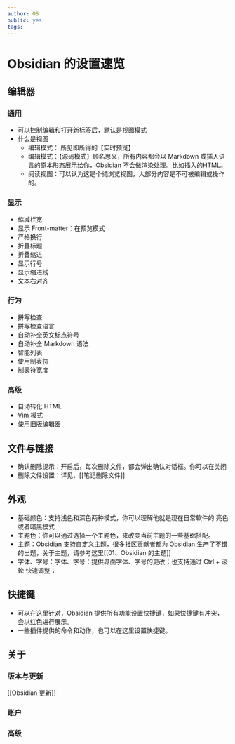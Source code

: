 ```yaml
---
author: OS
public: yes
tags: 
---
```

# Obsidian 的设置速览
## 编辑器

### 通用

- 可以控制编辑和打开新标签后，默认是视图模式
- 什么是视图
	- 编辑模式： 所见即所得的【实时预览】
	- 编辑模式：【源码模式】顾名思义，所有内容都会以 Markdown 或插入语言的原本形态展示给你，Obsidian 不会做渲染处理。比如插入的HTML。
	- 阅读视图：可以认为这是个纯浏览视图，大部分内容是不可被编辑或操作的。

### 显示

- 缩减栏宽
- 显示 Front-matter：在预览模式
- 严格换行
- 折叠标题
- 折叠缩进
- 显示行号
- 显示缩进线
- 文本右对齐

### 行为

- 拼写检查
- 拼写检查语言
- 自动补全英文标点符号
- 自动补全 Markdown 语法
- 智能列表
- 使用制表符
- 制表符宽度

### 高级

- 自动转化 HTML
- Vim 模式
- 使用旧版编辑器

## 文件与链接

- 确认删除提示：开启后，每次删除文件，都会弹出确认对话框。你可以在关闭
- 删除文件设置：详见，[[笔记删除文件]]

## 外观

- 基础颜色：支持浅色和深色两种模式，你可以理解他就是现在日常软件的 亮色或者暗黑模式
- 主题色：你可以通过选择一个主题色，来改变当前主题的一些基础搭配。
- 主题：Obsidian 支持自定义主题，很多社区贡献者都为 Obsidian 生产了不错的出题，关于主题，请参考这里[[01、Obsidian 的主题]]
- 字体、字号：字体、字号：提供界面字体、字号的更改；也支持通过 Ctrl + 滚轮 快速调整；

## 快捷键

- 可以在这里针对，Obsidian 提供所有功能设置快捷键，如果快捷键有冲突，会以红色进行展示。
- 一些插件提供的命令和动作，也可以在这里设置快捷键。

## 关于
### 版本与更新
[[Obsidian 更新]]

### 账户

### 高级